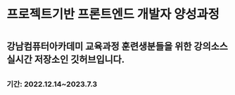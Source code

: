 <h1>프로젝트기반 프론트엔드 개발자 양성과정<h1>
<h2>강남컴퓨터아카데미 교육과정 훈련생분들을 위한
강의소스 실시간 저장소인 깃허브입니다.<h2>
<h3>기간: 2022.12.14~2023.7.3<h3>
